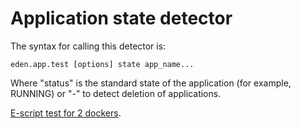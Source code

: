 # Application state detector

The syntax for calling this detector is:

```console
eden.app.test [options] state app_name...
```

Where "status" is the standard state of the application (for example, RUNNING)
or "-" to detect deletion of applications.

[E-script test for 2 dockers](testdata/2dockers_test.txt).
